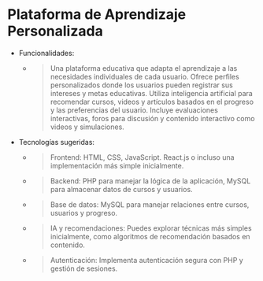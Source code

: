 # Plataforma de Aprendizaje Personalizada

- Funcionalidades:
    - > Una plataforma educativa que adapta el aprendizaje a las necesidades individuales de cada usuario. Ofrece perfiles personalizados donde los usuarios pueden registrar sus intereses y metas educativas. Utiliza inteligencia artificial para recomendar cursos, videos y artículos basados en el progreso y las preferencias del usuario. Incluye evaluaciones interactivas, foros para discusión y contenido interactivo como videos y simulaciones.
- Tecnologías sugeridas:
    - > Frontend: HTML, CSS, JavaScript. React.js o incluso una implementación más simple inicialmente.
    - > Backend: PHP para manejar la lógica de la aplicación, MySQL para almacenar datos de cursos y usuarios.
    - > Base de datos: MySQL para manejar relaciones entre cursos, usuarios y progreso.
    - > IA y recomendaciones: Puedes explorar técnicas más simples inicialmente, como algoritmos de recomendación basados en contenido.
    - > Autenticación: Implementa autenticación segura con PHP y gestión de sesiones.